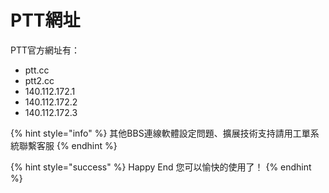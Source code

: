 # PTT網址

PTT官方網址有：

* ptt.cc
* ptt2.cc
* 140.112.172.1
* 140.112.172.2
* 140.112.172.3

{% hint style="info" %}
其他BBS連線軟體設定問題、擴展技術支持請用工單系統聯繫客服
{% endhint %}

{% hint style="success" %}
Happy End 您可以愉快的使用了！
{% endhint %}



